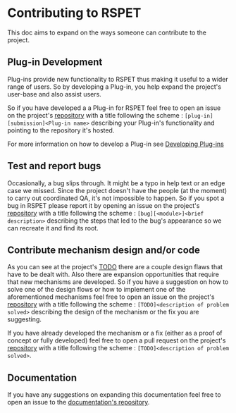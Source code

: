 # Contributing to RSPET

This doc aims to expand on the ways someone can contribute to the project.

## Plug-in Development

Plug-ins provide new functionality to RSPET thus making it useful to a wider range
of users. So by developing a Plug-in, you help expand the project's user-base
and also assist users.

So if you have developed a a Plug-in for RSPET feel free to open an issue on the
project's [repository](https://github.com/panagiks/RSPET) with a title following
the scheme : `[plug-in][submission]<Plug-in name>` describing your Plug-in's
functionality and pointing to the repository it's hosted.

For more information on how to develop a Plug-in see [Developing Plug-ins](/dev)

## Test and report bugs

Occasionally, a bug slips through. It might be a typo in help text or an edge case
we missed. Since the project doesn't have the people (at the moment) to carry out
coordinated QA, it's not impossible to happen. So if you spot a bug in RSPET please
report it by opening an issue on the project's
[repository](https://github.com/panagiks/RSPET) with a title following the scheme :
`[bug][<module>]<brief description>` describing the steps that led to the bug's
appearance so we can recreate it and find its root.

## Contribute mechanism design and/or code

As you can see at the project's [TODO](/goals/#todo) there are a couple design
flaws that have to be dealt with. Also there are expansion opportunities that
require that new mechanisms are developed. So if you have a suggestion on how to
solve one of the design flows or how to implement one of the aforementioned
mechanisms feel free to open an issue on the project's
[repository](https://github.com/panagiks/RSPET) with a title following the scheme :
`[TODO]<description of problem solved>` describing the design of the mechanism
or the fix you are suggesting.

If you have already developed the mechanism or a fix (either as a proof of concept
or fully developed) feel free to open a pull request on the project's
[repository](https://github.com/panagiks/RSPET) with a title following the scheme :
`[TODO]<description of problem solved>`.

## Documentation

If you have any suggestions on expanding this documentation feel free to open an
issue to the [documentation's repository](https://github.com/RSPET/rspet.github.io).
